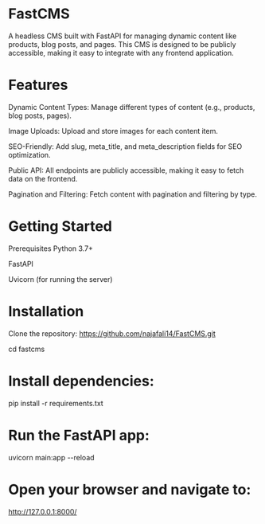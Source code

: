 # FastCMS
A headless CMS built with FastAPI for managing dynamic content like products, blog posts, and pages. This CMS is designed to be publicly accessible, making it easy to integrate with any frontend application.
# Features
Dynamic Content Types: Manage different types of content (e.g., products, blog posts, pages).

Image Uploads: Upload and store images for each content item.

SEO-Friendly: Add slug, meta_title, and meta_description fields for SEO optimization.

Public API: All endpoints are publicly accessible, making it easy to fetch data on the frontend.

Pagination and Filtering: Fetch content with pagination and filtering by type.

# Getting Started
Prerequisites
Python 3.7+

FastAPI

Uvicorn (for running the server)

# Installation
Clone the repository:
https://github.com/najafali14/FastCMS.git

cd fastcms

# Install dependencies:

pip install -r requirements.txt
# Run the FastAPI app:
uvicorn main:app --reload
# Open your browser and navigate to:
http://127.0.0.1:8000/

